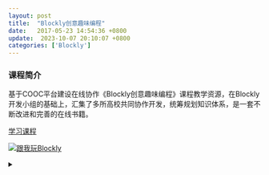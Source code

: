```yaml
---
layout: post
title:  "Blockly创意趣味编程"
date:   2017-05-23 14:54:36 +0800
update:  2023-10-07 20:10:07 +0800
categories: ['Blockly']
---
```


### 课程简介
基于COOC平台建设在线协作《Blockly创意趣味编程》课程教学资源，在Blockly开发小组的基础上，汇集了多所高校共同协作开发，统筹规划知识体系，是一套不断改进和完善的在线书籍。

[学习课程](https://www.yuque.com/jiangming-gbt6j/onnyrq?)

[![跟我玩Blockly](https://1892333157-files.gitbook.io/~/files/v0/b/gitbook-x-prod.appspot.com/o/spaces%2F-LAGigtuROPsQ2glV29e%2Fuploads%2Fgit-blob-b52e5fdcb83af3757ebae5dced03f4dc8e513904%2Fplay_with_blockly.png?alt=media)](https://rocape.gitbook.io/blockly/)


<details>
<summary></summary>
(原地址：https://rocape.gitbook.io/blockly/)
</details>
